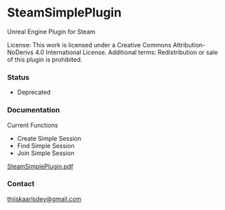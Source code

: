 # SteamSimplePlugin
Unreal Engine Plugin for Steam

License:
This work is licensed under a Creative Commons Attribution-NoDerivs 4.0 International License.
Additional terms: Redistribution or sale of this plugin is prohibited.

### Status
- Deprecated

### Documentation
Current Functions
- Create Simple Session 
- Find Simple Session
- Join Simple Session

[SteamSimplePlugin.pdf](https://github.com/user-attachments/files/16111477/SteamSimplePlugin.pdf)

### Contact
thijskaarlsdev@gmail.com


